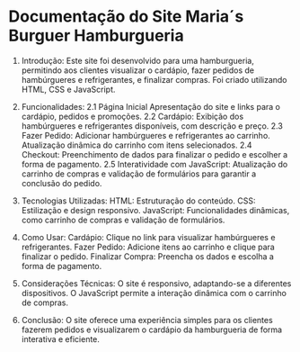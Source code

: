 # Documentação do Site Maria´s Burguer Hamburgueria 
1. Introdução: 
Este site foi desenvolvido para uma hamburgueria, permitindo aos clientes visualizar o cardápio, fazer pedidos de hambúrgueres e refrigerantes, e finalizar compras. Foi criado utilizando HTML, CSS e JavaScript.

2. Funcionalidades: 
    2.1 Página Inicial
Apresentação do site e links para o cardápio, pedidos e promoções.
    2.2 Cardápio: 
Exibição dos hambúrgueres e refrigerantes disponíveis, com descrição e preço.
    2.3 Fazer Pedido: 
Adicionar hambúrgueres e refrigerantes ao carrinho.
Atualização dinâmica do carrinho com itens selecionados.
    2.4 Checkout: 
Preenchimento de dados para finalizar o pedido e escolher a forma de pagamento.
    2.5 Interatividade com JavaScript: 
Atualização do carrinho de compras e validação de formulários para garantir a conclusão do pedido.

3. Tecnologias Utilizadas: 
HTML: Estruturação do conteúdo.
CSS: Estilização e design responsivo.
JavaScript: Funcionalidades dinâmicas, como carrinho de compras e validação de formulários.

4. Como Usar: 
Cardápio: Clique no link para visualizar hambúrgueres e refrigerantes.
Fazer Pedido: Adicione itens ao carrinho e clique para finalizar o pedido.
Finalizar Compra: Preencha os dados e escolha a forma de pagamento.

5. Considerações Técnicas: 
O site é responsivo, adaptando-se a diferentes dispositivos.
O JavaScript permite a interação dinâmica com o carrinho de compras.

6. Conclusão: 
O site oferece uma experiência simples para os clientes fazerem pedidos e visualizarem o cardápio da hamburgueria de forma interativa e eficiente.